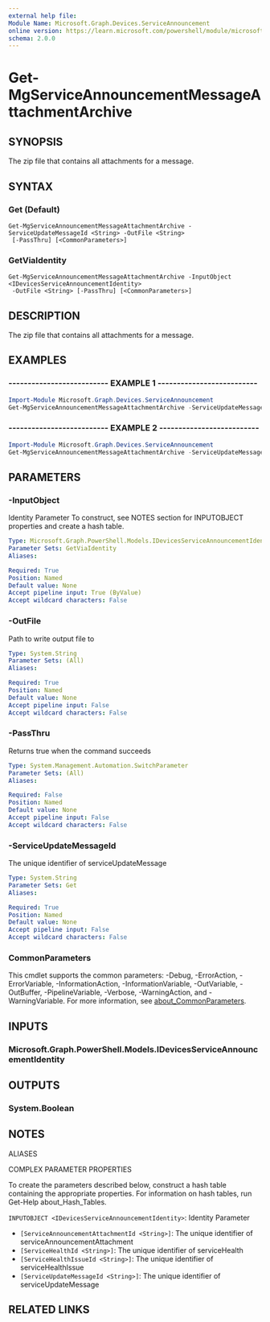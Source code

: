 ```yaml
---
external help file:
Module Name: Microsoft.Graph.Devices.ServiceAnnouncement
online version: https://learn.microsoft.com/powershell/module/microsoft.graph.devices.serviceannouncement/get-mgserviceannouncementmessageattachmentarchive
schema: 2.0.0
---
```


# Get-MgServiceAnnouncementMessageAttachmentArchive

## SYNOPSIS
The zip file that contains all attachments for a message.

## SYNTAX

### Get (Default)
```
Get-MgServiceAnnouncementMessageAttachmentArchive -ServiceUpdateMessageId <String> -OutFile <String>
 [-PassThru] [<CommonParameters>]
```

### GetViaIdentity
```
Get-MgServiceAnnouncementMessageAttachmentArchive -InputObject <IDevicesServiceAnnouncementIdentity>
 -OutFile <String> [-PassThru] [<CommonParameters>]
```

## DESCRIPTION
The zip file that contains all attachments for a message.

## EXAMPLES

### -------------------------- EXAMPLE 1 --------------------------
```powershell
Import-Module Microsoft.Graph.Devices.ServiceAnnouncement
Get-MgServiceAnnouncementMessageAttachmentArchive -ServiceUpdateMessageId $serviceUpdateMessageId
```



### -------------------------- EXAMPLE 2 --------------------------
```powershell
Import-Module Microsoft.Graph.Devices.ServiceAnnouncement
Get-MgServiceAnnouncementMessageAttachmentArchive -ServiceUpdateMessageId $serviceUpdateMessageId -OutFile $outFileId
```



## PARAMETERS

### -InputObject
Identity Parameter
To construct, see NOTES section for INPUTOBJECT properties and create a hash table.

```yaml
Type: Microsoft.Graph.PowerShell.Models.IDevicesServiceAnnouncementIdentity
Parameter Sets: GetViaIdentity
Aliases:

Required: True
Position: Named
Default value: None
Accept pipeline input: True (ByValue)
Accept wildcard characters: False
```

### -OutFile
Path to write output file to

```yaml
Type: System.String
Parameter Sets: (All)
Aliases:

Required: True
Position: Named
Default value: None
Accept pipeline input: False
Accept wildcard characters: False
```

### -PassThru
Returns true when the command succeeds

```yaml
Type: System.Management.Automation.SwitchParameter
Parameter Sets: (All)
Aliases:

Required: False
Position: Named
Default value: None
Accept pipeline input: False
Accept wildcard characters: False
```

### -ServiceUpdateMessageId
The unique identifier of serviceUpdateMessage

```yaml
Type: System.String
Parameter Sets: Get
Aliases:

Required: True
Position: Named
Default value: None
Accept pipeline input: False
Accept wildcard characters: False
```

### CommonParameters
This cmdlet supports the common parameters: -Debug, -ErrorAction, -ErrorVariable, -InformationAction, -InformationVariable, -OutVariable, -OutBuffer, -PipelineVariable, -Verbose, -WarningAction, and -WarningVariable. For more information, see [about_CommonParameters](http://go.microsoft.com/fwlink/?LinkID=113216).

## INPUTS

### Microsoft.Graph.PowerShell.Models.IDevicesServiceAnnouncementIdentity

## OUTPUTS

### System.Boolean

## NOTES

ALIASES

COMPLEX PARAMETER PROPERTIES

To create the parameters described below, construct a hash table containing the appropriate properties. For information on hash tables, run Get-Help about_Hash_Tables.


`INPUTOBJECT <IDevicesServiceAnnouncementIdentity>`: Identity Parameter
  - `[ServiceAnnouncementAttachmentId <String>]`: The unique identifier of serviceAnnouncementAttachment
  - `[ServiceHealthId <String>]`: The unique identifier of serviceHealth
  - `[ServiceHealthIssueId <String>]`: The unique identifier of serviceHealthIssue
  - `[ServiceUpdateMessageId <String>]`: The unique identifier of serviceUpdateMessage

## RELATED LINKS


